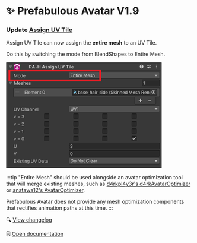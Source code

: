 ﻿---
date: 2024-01-18T13:00
---

# ✨ Prefabulous Avatar V1.9

### Update [Assign UV Tile](/docs/products/prefabulous/universal/assign-uv-tile)

Assign UV Tile can now assign the **entire mesh** to an UV Tile.

Do this by switching the mode from BlendShapes to Entire Mesh.

![2024-01-18-p2-Unity_OLXaqgjeBM.png](img%2F2024-01-18-p2-Unity_OLXaqgjeBM.png)

:::tip
"Entire Mesh" should be used alongside an avatar optimization tool that will merge existing meshes, such as [d4rkpl4y3r's d4rkAvatarOptimizer](https://github.com/d4rkc0d3r/d4rkAvatarOptimizer)
or [anatawa12's AvatarOptimizer](https://github.com/anatawa12/AvatarOptimizer).

Prefabulous Avatar does not provide any mesh optimization components that rectifies animation paths at this time.
:::
  
🔍 [View changelog](/docs/changelogs/prefabulous#190)

🗒️ [Open documentation](/docs/products/prefabulous/universal/assign-uv-tile)
